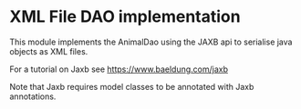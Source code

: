 # XML File DAO implementation

This module implements the AnimalDao using the JAXB api to serialise java objects as XML files.

For a tutorial on Jaxb see https://www.baeldung.com/jaxb

Note that Jaxb requires model classes to be annotated with Jaxb annotations.


